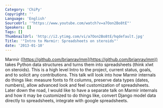 ```yaml
---
Category: 'ChiPy'
Copyright: ''
Language: 'English'
SourceUrl: '"https://www.youtube.com/watch?v=a7Oon2Bo8tE"'
Speakers: []
Tags: []
ThumbnailUrl: 'http://i2.ytimg.com/vi/a7Oon2Bo8tE/hqdefault.jpg'
Title: '"Intro to Marmir: Spreadsheets on steroids"'
date: '2013-01-10'
---
```

Marmir ([https://github.com/brianray/mm](https://github.com/brianray/mm))
takes Python data structures and turns them into spreadsheets (think xlwt on
steroids). This is a high level Intro to the project, current status, goals,
and to solicit any contributions. This talk will look into how Marmir
internals do things like: measure fonts to fit columns, preserve data types
(dates, numbers), allow advanced look and feel customization of spreadsheets.
Later down the road, I would like to have a separate talk on Marmir internals
and how it may be customized to do things like, convert Django model data
directly to spreadsheets, integrate with google spreadsheets.

